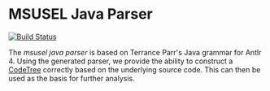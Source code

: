 MSUSEL Java Parser
========================

[![Build Status](https://travis-ci.org/MSUSEL/msusel-java-parser.svg?branch=master)](https://travis-ci.org/MSUSEL/msusel-java-parser)

The _msusel java parser_ is based on Terrance Parr's Java grammar for Antlr 4. Using
the generated parser, we provide the ability to construct a 
[CodeTree](https://msusel.github.io/msusel-codetree) correctly based on the underlying
source code. This can then be used as the basis for further analysis.